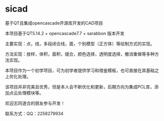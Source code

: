 # sicad
基于QT且集成opencascade开源库开发的CAD项目

本项目基于QT5.14.2 + opencascade7.7 + sarabbon 版本开发

主要实现：点，线，多段闭合线，面，个别模型（正方体）等绘制方式的实现。

方法实现：放样，体积，面积，缝合，颜色选择，透明度选择，撤消重做等多种方法实现。

本项目作为一个初学项目，可为初学者提供学习和借鉴模板，也可直接在其基础之上优化处理。

该项目并非完美且优秀，但是本人会不断优化和更新，后期方向为集成PCL库，添加点云处理模块等。

欢迎志同道合的朋友参与开发！

联系方式：QQ：2258279934
